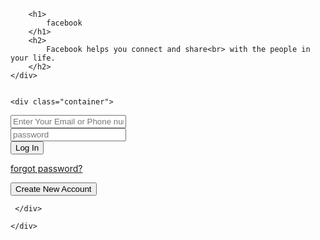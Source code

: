 <!DOCTYPE html>
<html lang="en">
<head>
    <meta charset="UTF-8">
    <meta name="viewport" content="width=device-width, initial-scale=1.0">
    <title>Document</title>
    <link rel="stylesheet" href="facebook.css">
</head>
<body>
    <div class="textbox">

        
        <h1>
            facebook
        </h1>
        <h2>
            Facebook helps you connect and share<br> with the people in your life.
        </h2>
    </div>


    <div class="container">
<div class="form">
    <input type="text" class="text" placeholder="Enter Your Email or Phone number"> <br>
    <input type="password" class="text" placeholder="password"><br>
    <button>
        Log In
    </button>
    <p><a href="">forgot password?</a><br></p>
    <div class="btn">
        <button>Create New Account</button>
     
         
     </div>



</div>

    </div>
    
</body>
</html>
